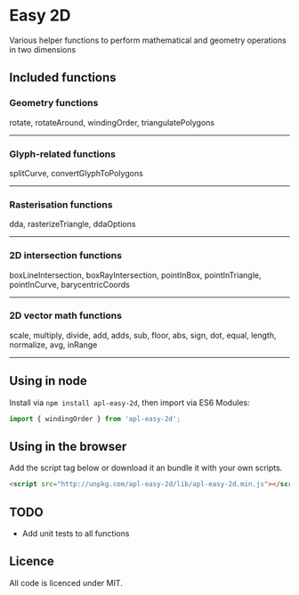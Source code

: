 # Easy 2D
Various helper functions to perform mathematical and geometry operations in two dimensions

## Included functions

### Geometry functions
rotate, rotateAround, windingOrder, triangulatePolygons

---
### Glyph-related functions
splitCurve, convertGlyphToPolygons

---
### Rasterisation functions
dda, rasterizeTriangle, ddaOptions

---
### 2D intersection functions
boxLineIntersection, boxRayIntersection, pointInBox, pointInTriangle, pointInCurve, barycentricCoords

---
### 2D vector math functions
scale, multiply, divide, add, adds, sub, floor, abs, sign, dot, equal, length, normalize, avg, inRange

---

## Using in node
Install via `npm install apl-easy-2d`, then import via ES6 Modules:
```typescript
import { windingOrder } from 'apl-easy-2d';
```

## Using in the browser
Add the script tag below or download it an bundle it with your own scripts.
```html
<script src="http://unpkg.com/apl-easy-2d/lib/apl-easy-2d.min.js"></script>
```

## TODO
- Add unit tests to all functions

## Licence
All code is licenced under MIT.
